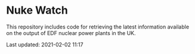 # Nuke Watch

This repository includes code for retrieving the latest information available on the output of EDF nuclear power plants in the UK.

Last updated: 2021-02-02 11:17